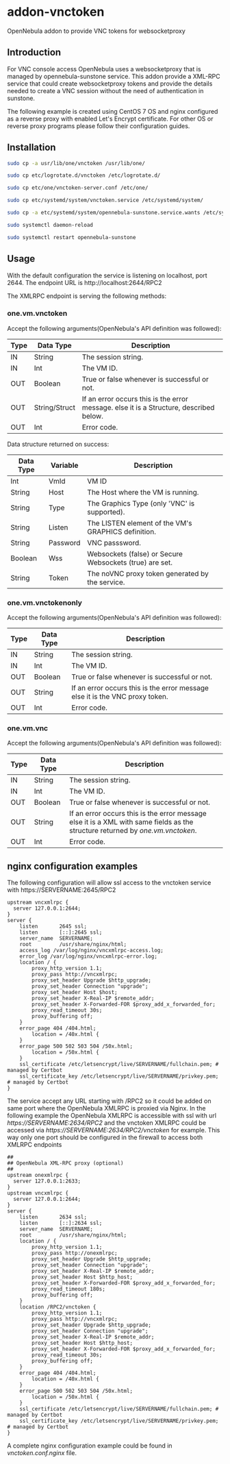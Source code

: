 # addon-vnctoken
OpenNebula addon to provide VNC tokens for websocketproxy

## Introduction

For VNC console access OpenNebula uses a websocketproxy that is managed by opennebula-sunstone service. This addon provide a XML-RPC service that could create websocketproxy tokens and provide the details needed to create a VNC session without the need of authentication in sunstone.


The following example is created using CentOS 7 OS and nginx configured as a reverse proxy with enabled Let's Encrypt certificate. For other OS or reverse proxy programs please follow their configuration guides.

## Installation

```bash
sudo cp -a usr/lib/one/vnctoken /usr/lib/one/

sudo cp etc/logrotate.d/vnctoken /etc/logrotate.d/

sudo cp etc/one/vnctoken-server.conf /etc/one/

sudo cp etc/systemd/system/vnctoken.service /etc/systemd/system/

sudo cp -a etc/systemd/system/opennebula-sunstone.service.wants /etc/systemd/system/

sudo systemctl daemon-reload

sudo systemctl restart opennebula-sunstone
```

## Usage

With the default configuration the service is listening on localhost, port 2644. The endpoint URL is http://localhost:2644/RPC2

The XMLRPC endpoint is serving the following methods:

### one.vm.vnctoken

Accept the following arguments(OpenNebula's API definition was followed):

| Type | Data Type | Description |
| ---- | --------- | ----------- |
| IN | String | The session string. |
| IN | 	Int | The VM ID. |
| OUT  | Boolean   | True or false whenever is successful or not. |
| OUT  | String/Struct| If an error occurs this is the error message. else it is a Structure, described below. |
| OUT  | Int | Error code. |

Data structure returned on success:

| Data Type | Variable | Description |
| --------- | -------- | ----------- |
| Int | VmId | VM ID |
| String | Host | The Host where the VM is running. |
| String | Type | The Graphics Type (only 'VNC' is supported). |
| String | Listen | The LISTEN element of the VM's GRAPHICS definition. |
| String | Password | VNC passsword. |
| Boolean | Wss | Websockets (false) or Secure Websockets (true) are set. |
| String | Token | The noVNC proxy token generated by the service. |

### one.vm.vnctokenonly

Accept the following arguments(OpenNebula's API definition was followed):

| Type | Data Type | Description |
| ---- | --------- | ----------- |
| IN | String | The session string. |
| IN | 	Int | The VM ID. |
| OUT  | Boolean   | True or false whenever is successful or not. |
| OUT  | String| If an error occurs this is the error message else it is the VNC proxy token. |
| OUT  | Int | Error code. |

### one.vm.vnc

Accept the following arguments(OpenNebula's API definition was followed):

| Type | Data Type | Description |
| ---- | --------- | ----------- |
| IN | String | The session string. |
| IN | 	Int | The VM ID. |
| OUT  | Boolean   | True or false whenever is successful or not. |
| OUT  | String| If an error occurs this is the error message else it is a XML with same fields as the structure returned by _one.vm.vnctoken_. |
| OUT  | Int | Error code. |

## nginx configuration examples

The following configuration will allow ssl access to the vnctoken service with https://SERVERNAME:2645/RPC2

```
upstream vncxmlrpc {
  server 127.0.0.1:2644;
}
server {
    listen       2645 ssl;
    listen       [::]:2645 ssl;
    server_name  SERVERNAME;
    root         /usr/share/nginx/html;
    access_log /var/log/nginx/vncxmlrpc-access.log;
    error_log /var/log/nginx/vncxmlrpc-error.log;
    location / {
        proxy_http_version 1.1;
        proxy_pass http://vncxmlrpc;
        proxy_set_header Upgrade $http_upgrade;
        proxy_set_header Connection "upgrade";
        proxy_set_header Host $host;
        proxy_set_header X-Real-IP $remote_addr;
        proxy_set_header X-Forwarded-FOR $proxy_add_x_forwarded_for;
        proxy_read_timeout 30s;
        proxy_buffering off;
    }
    error_page 404 /404.html;
        location = /40x.html {
    }
    error_page 500 502 503 504 /50x.html;
        location = /50x.html {
    }
    ssl_certificate /etc/letsencrypt/live/SERVERNAME/fullchain.pem; # managed by Certbot
    ssl_certificate_key /etc/letsencrypt/live/SERVERNAME/privkey.pem; # managed by Certbot
}
```

The service accept any URL starting with /RPC2 so it could be added on same port where the OpenNebula XMLRPC is proxied via Nginx. In the following example the OpenNebula XMLRPC is accessible with ssl with url _https://SERVERNAME:2634/RPC2_ and the vnctoken XMLRPC could be accessed via _https://SERVERNAME:2634/RPC2/vnctoken_ for example. This way only one port should be configured in the firewall to access both XMLRPC endpoints

```
##
## OpenNebula XML-RPC proxy (optional)
##
upstream onexmlrpc {
  server 127.0.0.1:2633;
}
upstream vncxmlrpc {
  server 127.0.0.1:2644;
}
server {
    listen       2634 ssl;
    listen       [::]:2634 ssl;
    server_name  SERVERNAME;
    root         /usr/share/nginx/html;
    location / {
        proxy_http_version 1.1;
        proxy_pass http://onexmlrpc;
        proxy_set_header Upgrade $http_upgrade;
        proxy_set_header Connection "upgrade";
        proxy_set_header X-Real-IP $remote_addr;
        proxy_set_header Host $http_host;
        proxy_set_header X-Forwarded-FOR $proxy_add_x_forwarded_for;
        proxy_read_timeout 180s;
        proxy_buffering off;
    }
    location /RPC2/vnctoken {
        proxy_http_version 1.1;
        proxy_pass http://vncxmlrpc;
        proxy_set_header Upgrade $http_upgrade;
        proxy_set_header Connection "upgrade";
        proxy_set_header X-Real-IP $remote_addr;
        proxy_set_header Host $http_host;
        proxy_set_header X-Forwarded-FOR $proxy_add_x_forwarded_for;
        proxy_read_timeout 30s;
        proxy_buffering off;
    }
    error_page 404 /404.html;
        location = /40x.html {
    }
    error_page 500 502 503 504 /50x.html;
        location = /50x.html {
    }
    ssl_certificate /etc/letsencrypt/live/SERVERNAME/fullchain.pem; # managed by Certbot
    ssl_certificate_key /etc/letsencrypt/live/SERVERNAME/privkey.pem; # managed by Certbot
}

```

A complete nginx configuration example could be found in _vnctoken.conf.nginx_ file.

